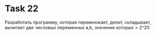 # Task 22

Разработать программу, которая перемножает, делит, складывает, вычитает две числовых переменных a,b, значение которых > 2^20